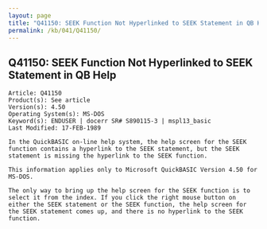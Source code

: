 ```yaml
---
layout: page
title: "Q41150: SEEK Function Not Hyperlinked to SEEK Statement in QB Help"
permalink: /kb/041/Q41150/
---
```


## Q41150: SEEK Function Not Hyperlinked to SEEK Statement in QB Help

	Article: Q41150
	Product(s): See article
	Version(s): 4.50
	Operating System(s): MS-DOS
	Keyword(s): ENDUSER | docerr SR# S890115-3 | mspl13_basic
	Last Modified: 17-FEB-1989
	
	In the QuickBASIC on-line help system, the help screen for the SEEK
	function contains a hyperlink to the SEEK statement, but the SEEK
	statement is missing the hyperlink to the SEEK function.
	
	This information applies only to Microsoft QuickBASIC Version 4.50 for
	MS-DOS.
	
	The only way to bring up the help screen for the SEEK function is to
	select it from the index. If you click the right mouse button on
	either the SEEK statement or the SEEK function, the help screen for
	the SEEK statement comes up, and there is no hyperlink to the SEEK
	function.
